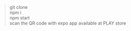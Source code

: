 >git clone <br>
>npm i <br>
>npm start <br>
>scan the QR code with expo app available at PLAY store <br>
